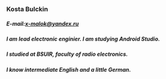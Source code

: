 ### Kosta Bulckin
##### E-mail:x-malok@yandex.ru
##### I am lead electronic enginier. I am studying Android Studio.
##### I studied at BSUIR, faculty of radio electronics.
##### I know intermediate English and a little German.